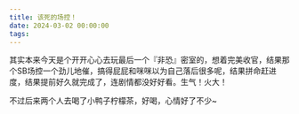 ```yaml
---
title: 该死的场控！
date: 2024-03-02 00:00:00
tags:
---
```


其实本来今天是个开开心心去玩最后一个『非恐』密室的，想着完美收官，结果那个SB场控一个劲儿地催，搞得屁屁和咪咪以为自己落后很多呢，结果拼命赶进度，结果提前好久就完成了，连剧情都没好好看。生气！火大！

不过后来两个人去喝了小鸭子柠檬茶，好喝，心情好了不少~
